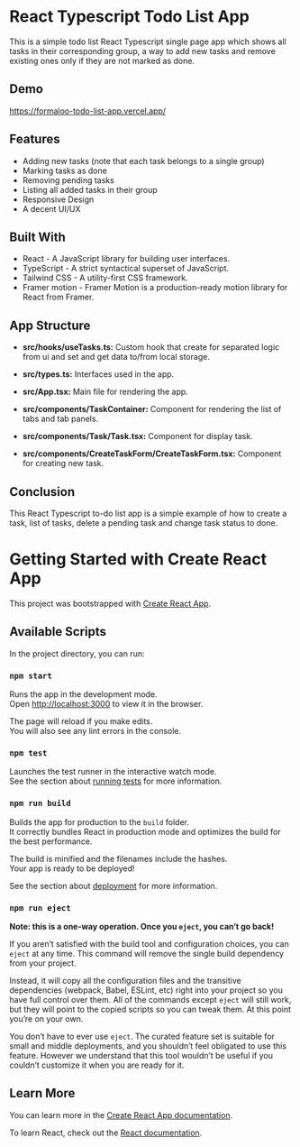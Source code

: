 # React Typescript Todo List App

This is a simple todo list React Typescript single page app which shows all
tasks in their corresponding group, a way to add new tasks and remove existing
ones only if they are not marked as done.

## Demo

https://formaloo-todo-list-app.vercel.app/

## Features

- Adding new tasks (note that each task belongs to a single group)
- Marking tasks as done
- Removing pending tasks
- Listing all added tasks in their group
- Responsive Design
- A decent UI/UX

## Built With

- React - A JavaScript library for building user interfaces.
- TypeScript - A strict syntactical superset of JavaScript.
- Tailwind CSS - A utility-first CSS framework.
- Framer motion - Framer Motion is a production-ready motion library for React
  from Framer.

## App Structure

- **src/hooks/useTasks.ts:** Custom hook that create for separated logic from ui
  and set and get data to/from local storage.
- **src/types.ts:** Interfaces used in the app.
- **src/App.tsx:** Main file for rendering the app.
- **src/components/TaskContainer:** Component for rendering the list of tabs and
  tab panels.
- **src/components/Task/Task.tsx:** Component for display task.

- **src/components/CreateTaskForm/CreateTaskForm.tsx:** Component for creating
  new task.

## Conclusion

This React Typescript to-do list app is a simple example of how to create a
task, list of tasks, delete a pending task and change task status to done.

# Getting Started with Create React App

This project was bootstrapped with
[Create React App](https://github.com/facebook/create-react-app).

## Available Scripts

In the project directory, you can run:

### `npm start`

Runs the app in the development mode.\
Open [http://localhost:3000](http://localhost:3000) to view it in the browser.

The page will reload if you make edits.\
You will also see any lint errors in the console.

### `npm test`

Launches the test runner in the interactive watch mode.\
See the section about [running tests](https://facebook.github.io/create-react-app/docs/running-tests)
for more information.

### `npm run build`

Builds the app for production to the `build` folder.\
It correctly bundles React in production mode and optimizes the build for the best
performance.

The build is minified and the filenames include the hashes.\
Your app is ready to be deployed!

See the section about
[deployment](https://facebook.github.io/create-react-app/docs/deployment) for
more information.

### `npm run eject`

**Note: this is a one-way operation. Once you `eject`, you can’t go back!**

If you aren’t satisfied with the build tool and configuration choices, you can
`eject` at any time. This command will remove the single build dependency from
your project.

Instead, it will copy all the configuration files and the transitive
dependencies (webpack, Babel, ESLint, etc) right into your project so you have
full control over them. All of the commands except `eject` will still work, but
they will point to the copied scripts so you can tweak them. At this point
you’re on your own.

You don’t have to ever use `eject`. The curated feature set is suitable for
small and middle deployments, and you shouldn’t feel obligated to use this
feature. However we understand that this tool wouldn’t be useful if you couldn’t
customize it when you are ready for it.

## Learn More

You can learn more in the
[Create React App documentation](https://facebook.github.io/create-react-app/docs/getting-started).

To learn React, check out the [React documentation](https://reactjs.org/).
